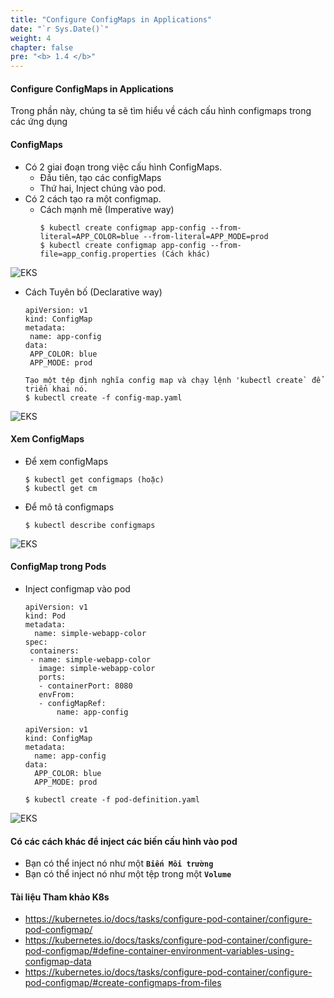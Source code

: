 ```yaml
---
title: "Configure ConfigMaps in Applications"
date: "`r Sys.Date()`"
weight: 4
chapter: false
pre: "<b> 1.4 </b>"
---
```


#### Configure ConfigMaps in Applications

Trong phần này, chúng ta sẽ tìm hiểu về cách cấu hình configmaps trong các ứng dụng

#### ConfigMaps
- Có 2 giai đoạn trong việc cấu hình ConfigMaps.
  - Đầu tiên, tạo các configMaps
  - Thứ hai, Inject chúng vào pod.
- Có 2 cách tạo ra một configmap.
  - Cách mạnh mẽ (Imperative way)
    ```
    $ kubectl create configmap app-config --from-literal=APP_COLOR=blue --from-literal=APP_MODE=prod
    $ kubectl create configmap app-config --from-file=app_config.properties (Cách khác)
    ```
![EKS](/EKS-Workshop-8/images/part1/1.4/00016.png?featherlight=false&width=90pc)
    
  - Cách Tuyên bố (Declarative way)
    
    ```
    apiVersion: v1
    kind: ConfigMap
    metadata:
     name: app-config
    data:
     APP_COLOR: blue
     APP_MODE: prod
    ```
    ```
    Tạo một tệp định nghĩa config map và chạy lệnh 'kubectl create` để triển khai nó.
    $ kubectl create -f config-map.yaml
    ```
![EKS](/EKS-Workshop-8/images/part1/1.4/00017.png?featherlight=false&width=90pc)
    
 #### Xem ConfigMaps
 - Để xem configMaps
   ```
   $ kubectl get configmaps (hoặc)
   $ kubectl get cm
   ```
 - Để mô tả configmaps
   ```
   $ kubectl describe configmaps
   ```
   
![EKS](/EKS-Workshop-8/images/part1/1.4/00018.png?featherlight=false&width=90pc)
   
 #### ConfigMap trong Pods
 - Inject configmap vào pod
   ```
   apiVersion: v1
   kind: Pod
   metadata:
     name: simple-webapp-color
   spec:
    containers:
    - name: simple-webapp-color
      image: simple-webapp-color
      ports:
      - containerPort: 8080
      envFrom:
      - configMapRef:
          name: app-config
   ```
   ```
   apiVersion: v1
   kind: ConfigMap
   metadata:
     name: app-config
   data:
     APP_COLOR: blue
     APP_MODE: prod
   ```
   ```
   $ kubectl create -f pod-definition.yaml
   ```
  
![EKS](/EKS-Workshop-8/images/part1/1.4/00019.png?featherlight=false&width=90pc)
   
 #### Có các cách khác để inject các biến cấu hình vào pod   
 - Bạn có thể inject nó như một **`Biến Môi trường`** 
 - Bạn có thể inject nó như một tệp trong một **`Volume`**
   
 #### Tài liệu Tham khảo K8s
 - https://kubernetes.io/docs/tasks/configure-pod-container/configure-pod-configmap/
 - https://kubernetes.io/docs/tasks/configure-pod-container/configure-pod-configmap/#define-container-environment-variables-using-configmap-data
 - https://kubernetes.io/docs/tasks/configure-pod-container/configure-pod-configmap/#create-configmaps-from-files